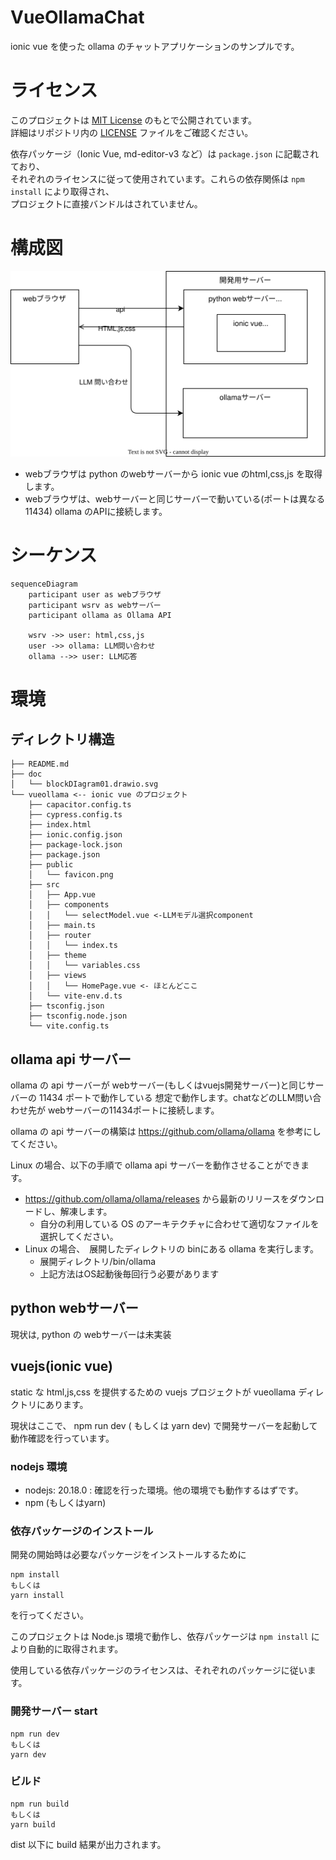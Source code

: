 # VueOllamaChat

ionic vue を使った ollama のチャットアプリケーションのサンプルです。

# ライセンス

このプロジェクトは [MIT License](https://opensource.org/licenses/MIT) のもとで公開されています。  
詳細はリポジトリ内の [LICENSE](./LICENSE) ファイルをご確認ください。

依存パッケージ（Ionic Vue, md-editor-v3 など）は `package.json` に記載されており、  
それぞれのライセンスに従って使用されています。これらの依存関係は `npm install` により取得され、  
プロジェクトに直接バンドルはされていません。

# 構成図

![構成図](doc/blockDIagram01.drawio.svg)

* webブラウザは python のwebサーバーから ionic vue のhtml,css,js を取得します。
* webブラウザは、webサーバーと同じサーバーで動いている(ポートは異なる11434) ollama のAPIに接続します。

# シーケンス

```mermaid
sequenceDiagram
    participant user as webブラウザ
    participant wsrv as webサーバー
    participant ollama as Ollama API

    wsrv ->> user: html,css,js
    user ->> ollama: LLM問い合わせ
    ollama -->> user: LLM応答
```

# 環境

## ディレクトリ構造

```
├── README.md
├── doc
│   └── blockDIagram01.drawio.svg
└── vueollama <-- ionic vue のプロジェクト
    ├── capacitor.config.ts
    ├── cypress.config.ts
    ├── index.html
    ├── ionic.config.json
    ├── package-lock.json
    ├── package.json
    ├── public
    │   └── favicon.png
    ├── src
    │   ├── App.vue
    │   ├── components
    │   │   └── selectModel.vue <-LLMモデル選択component
    │   ├── main.ts
    │   ├── router
    │   │   └── index.ts
    │   ├── theme
    │   │   └── variables.css
    │   ├── views
    │   │   └── HomePage.vue <- ほとんどここ
    │   └── vite-env.d.ts
    ├── tsconfig.json
    ├── tsconfig.node.json
    └── vite.config.ts
```
## ollama api サーバー

ollama の api サーバーが webサーバー(もしくはvuejs開発サーバー)と同じサーバーの 11434 ポートで動作している
想定で動作します。chatなどのLLM問い合わせ先が webサーバーの11434ポートに接続します。

ollama の api サーバーの構築は https://github.com/ollama/ollama を参考にしてください。

Linux の場合、以下の手順で ollama api サーバーを動作させることができます。

* https://github.com/ollama/ollama/releases から最新のリリースをダウンロードし、解凍します。
  * 自分の利用している OS のアーキテクチャに合わせて適切なファイルを選択してください。
* Linux の場合、　展開したディレクトリの binにある ollama を実行します。
  * 展開ディレクトリ/bin/ollama
  * 上記方法はOS起動後毎回行う必要があります

## python webサーバー

現状は, python の webサーバーは未実装

## vuejs(ionic vue)

static な html,js,css を提供するための vuejs プロジェクトが vueollama ディレクトリにあります。

現状はここで、 npm run dev ( もしくは yarn dev) で開発サーバーを起動して動作確認を行っています。

### nodejs 環境

* nodejs: 20.18.0 : 確認を行った環境。他の環境でも動作するはずです。
* npm (もしくはyarn)

### 依存パッケージのインストール

開発の開始時は必要なパッケージをインストールするために

```
npm install
もしくは
yarn install
```
を行ってください。

このプロジェクトは Node.js 環境で動作し、依存パッケージは `npm install` により自動的に取得されます。

使用している依存パッケージのライセンスは、それぞれのパッケージに従います。

### 開発サーバー start
```
npm run dev
もしくは
yarn dev
```

### ビルド

```
npm run build
もしくは
yarn build
```

dist 以下に build 結果が出力されます。
